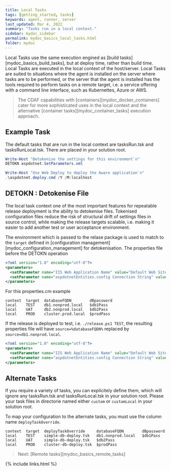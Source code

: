 ```yaml
---
title: Local Tasks
tags: [getting_started, tasks]
keywords: agent, runner, server
last_updated: Mar 4, 2022
summary: "Tasks run in a local context."
sidebar: mydoc_sidebar
permalink: mydoc_basics_local_tasks.html
folder: mydoc
---
```


Local Tasks use the same execution engined as [build tasks][mydoc_basics_build_tasks], but at deploy time, rather than build time. Local Tasks are executed in the local context of the host/server. Local Tasks are suited to situations where the agent is installed on the server where tasks are to be performed, or the server that the agent is installed has the tools required to perform tasks on a remote target, i.e. a service offering with a command line interface, such as Kubernettes, Azure or AWS.

> The CDAF capabilities with [containers][mydoc_docker_containers] cater for more sophisticated uses in the local context and the alternative [container tasks][mydoc_container_tasks] execution approach.

## Example Task

The default tasks that are run in the local context are tasksRun.tsk and tasksRunLocal.tsk. There are placed in your solution root.

``` powershell
Write-Host "Detokenise the settings for this environment`n"
DETOKN aspdotnet.SetParameters.xml

Write-Host "Use Web Deploy to deploy the Aware application`n"
.\aspdotnet.deploy.cmd /Y /M:localhost
```

## DETOKN : Detokenise File

The local task context one of the most important features for repeatable release deployment is the ability to detokenise files. Tokenised configuration files reduce the risk of structural drift of settings files in source control, while making the release targets scalable, i.e. making it easier to add another test or user acceptance environment.

The environment which is passed to the relase package is used to match to the ``target`` defined in [configuration management][mydoc_configuration_management] for detokenisation. The properties file before the DETOKN operation

``` xml
<?xml version="1.0" encoding="utf-8"?>
<parameters>
  <setParameter name="IIS Web Application Name" value="Default Web Site/wol" />
  <setParameter name="aspdotnetEntities.config Connection String" value="metadata=res://*/Models.aspdotnet.csdl|res://*/Models.aspdotnet.ssdl|res://*/Models.aspdotnet.msl;provider=System.Data.SqlClient;provider connection string=&quot;data source=%databaseFQDN%;initial catalog=aspdotnetapp;integrated security=True;multipleactiveresultsets=True;application name=EntityFramework&quot;" />
</parameters>
```

For this properties.cm example

```
context  target  databaseFQDN        dBpassword
local    TEST    db1.nonprod.local   $db1Pass
local    UAT     db2.nonprod.local   $db2Pass
local    PROD    cluster.prod.local  $prodPass
```

If the release is deployed to test, i.e. ``./release.ps1 TEST``, the resulting properties file will have ``source=%databaseFQDN%`` replaced by ``source=db1.nonprod.local``. 

``` xml
<?xml version="1.0" encoding="utf-8"?>
<parameters>
  <setParameter name="IIS Web Application Name" value="Default Web Site/wol" />
  <setParameter name="aspdotnetEntities.config Connection String" value="metadata=res://*/Models.aspdotnet.csdl|res://*/Models.aspdotnet.ssdl|res://*/Models.aspdotnet.msl;provider=System.Data.SqlClient;provider connection string=&quot;data source=db1.nonprod.local;initial catalog=aspdotnetapp;integrated security=True;multipleactiveresultsets=True;application name=EntityFramework&quot;" />
</parameters>
```

## Alternate Tasks

If you require a variety of tasks, you can explicitely define them, which will ignore any tasksRun.tsk and tasksRunLocal.tsk in your solution root. Please your task files in directorie named either ``custom`` or ``customLocal`` in your solution root.

To map your configuration to the alternate tasks, you must use the column name ``deployTaskOverride``.

```
context  target  deployTaskOverride     databaseFQDN        dBpassword
local    TEST    simple-db-deploy.tsk   db1.nonprod.local   $db1Pass
local    UAT     simple-db-deploy.tsk   $db2Pass
local    PROD    cluster-db-deploy.tsk  $prodPass
```

> Next: [Remote tasks][mydoc_basics_remote_tasks]

{% include links.html %}
